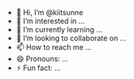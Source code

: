 - 👋 Hi, I’m @kiitsunne
- 👀 I’m interested in ...
- 🌱 I’m currently learning ...
- 💞️ I’m looking to collaborate on ...
- 📫 How to reach me ...
- 😄 Pronouns: ...
- ⚡ Fun fact: ...

<!---
kiitsunne/kiitsunne is a ✨ special ✨ repository because its `README.md` (this file) appears on your GitHub profile.
You can click the Preview link to take a look at your changes.
--->
